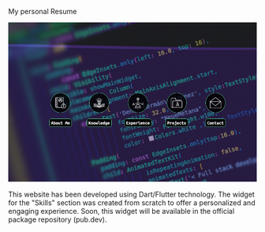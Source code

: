 My personal Resume

![alt text](https://github.com/bueltan/personal_profile/blob/master/my_resume.png)

This website has been developed using Dart/Flutter technology. The widget for the "Skills" section was created from scratch to offer a personalized and engaging experience. Soon, this widget will be available in the official package repository (pub.dev).

